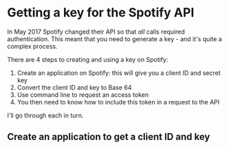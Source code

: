# Getting a key for the Spotify API

In May 2017 Spotify changed their API so that *all* calls required authentication. This meant that you need to generate a key - and it's quite a complex process.

There are 4 steps to creating and using a key on Spotify:

1. Create an application on Spotify: this will give you a client ID and secret key
2. Convert the client ID and key to Base 64
3. Use command line to request an access token
4. You then need to know how to include this token in a request to the API

I'll go through each in turn.

## Create an application to get a client ID and key

